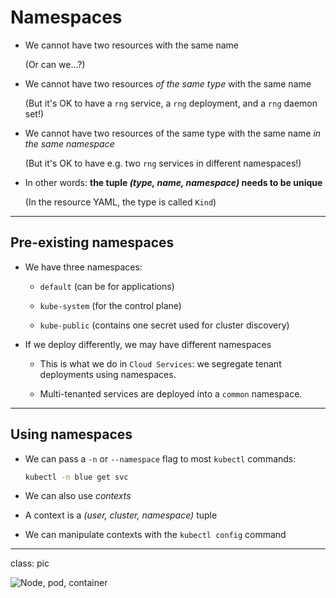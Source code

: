 # Namespaces

- We cannot have two resources with the same name

  (Or can we...?)

- We cannot have two resources *of the same type* with the same name

  (But it's OK to have a `rng` service, a `rng` deployment, and a `rng` daemon set!)

- We cannot have two resources of the same type with the same name *in the same namespace*

  (But it's OK to have e.g. two `rng` services in different namespaces!)

- In other words: **the tuple *(type, name, namespace)* needs to be unique**

  (In the resource YAML, the type is called `Kind`)

---

## Pre-existing namespaces

- We have three namespaces:

  - `default` (can be for applications)

  - `kube-system` (for the control plane)

  - `kube-public` (contains one secret used for cluster discovery)

- If we deploy differently, we may have different namespaces

  - This is what we do in `Cloud Services`: we segregate tenant deployments using namespaces. 
  
  - Multi-tenanted services are deployed into a `common` namespace.

---

## Using namespaces

- We can pass a `-n` or `--namespace` flag to most `kubectl` commands:
  ```bash
  kubectl -n blue get svc
  ```

- We can also use *contexts*

- A context is a *(user, cluster, namespace)* tuple

- We can manipulate contexts with the `kubectl config` command

---

class: pic

![Node, pod, container](images/k8s_training_namespace.png)
